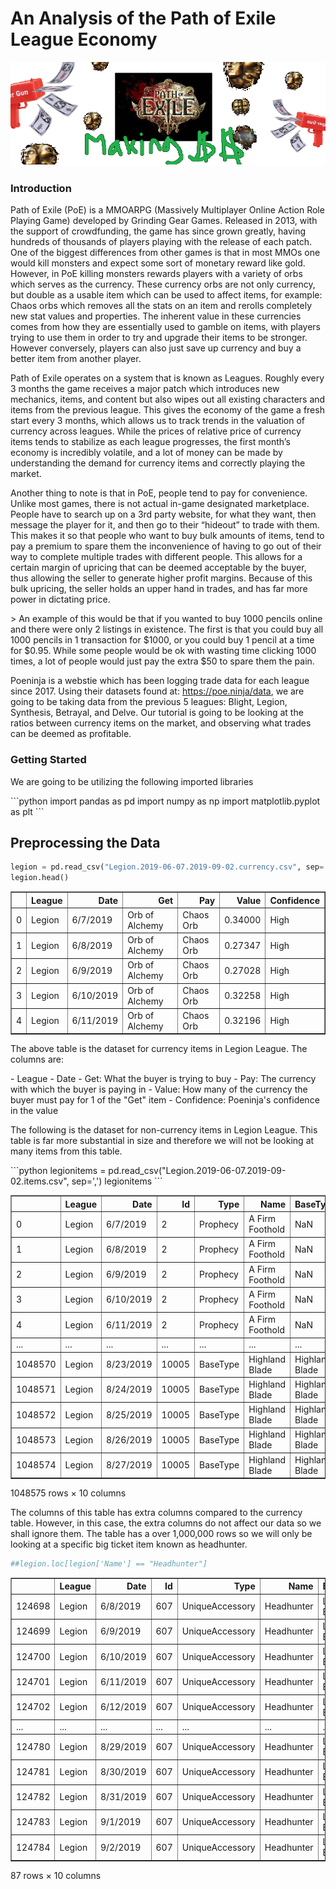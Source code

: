 # An Analysis of the Path of Exile League Economy
![]($$$$$.png)

### Introduction

<p> Path of Exile (PoE) is a MMOARPG (Massively Multiplayer Online Action Role Playing Game) developed by Grinding Gear Games. Released in 2013, with the support of crowdfunding, the game has since grown greatly, having hundreds of thousands of players playing with the release of each patch. One of the biggest differences from other games is that in most MMOs one would kill monsters and expect some sort of monetary reward like gold. However, in PoE killing monsters rewards players with a variety of orbs which serves as the currency. These currency orbs are not only currency, but double as a usable item which can be used to affect items, for example: Chaos orbs which removes all the stats on an item and rerolls completely new stat values and properties. The inherent value in these currencies comes from how they are essentially used to gamble on items, with players trying to use them in order to try and upgrade their items to be stronger. However conversely, players can also just save up currency and buy a better item from another player.
</p>

<div> Path of Exile operates on a system that is known as Leagues. Roughly every 3 months the game receives a major patch which introduces new mechanics, items, and content but also wipes out all existing characters and items from the previous league. This gives the economy of the game a fresh start every 3 months, which allows us to track trends in the valuation of currency across leagues. While the prices of relative price of currency items tends to stabilize as each league progresses, the first month’s economy is incredibly volatile, and a lot of money can be made by understanding the demand for currency items and correctly playing the market. 
</div>

<p> Another thing to note is that in PoE, people tend to pay for convenience. Unlike most	games, there is not actual in-game designated marketplace. People have to search up on a 3rd party website, for what they want, then message the player for it, and then go to their “hideout” to trade with them. This makes it so that people who want to buy bulk amounts of items, tend to pay a premium to spare them the inconvenience of having to go out of their way to complete multiple trades with different people. This allows for a certain margin of upricing that can be deemed acceptable by the buyer, thus allowing the seller to generate higher profit margins. Because of this bulk upricing, the seller holds an upper hand in trades, and has far more power in dictating price.
</p>
> An example of this would be that if you wanted to buy 1000 pencils online and there were only 2 listings in existence. The first is that you could buy all 1000 pencils in 1 transaction for $1000, or you could buy 1 pencil at a time for $0.95. While some people would be ok with wasting time clicking 1000 times, a lot of people would just pay the extra $50 to spare them the pain. 

Poeninja is a webstie which has been logging trade data for each league since 2017. Using their datasets found at: https://poe.ninja/data, we are going to be taking data from the previous 5 leagues: Blight, Legion, Synthesis, Betrayal, and Delve. Our tutorial is going to be looking at the ratios between currency items on the market, and observing what trades can be deemed as profitable.

### Getting Started

<p> We are going to be utilizing the following imported libraries
 </p>
```python
import pandas as pd
import numpy as np
import matplotlib.pyplot as plt
```

## Preprocessing the Data

```python
legion = pd.read_csv("Legion.2019-06-07.2019-09-02.currency.csv", sep=',')
legion.head()
```
<div>
<style scoped>
    .dataframe tbody tr th:only-of-type {
        vertical-align: middle;
    }

    .dataframe tbody tr th {
        vertical-align: top;
    }

    .dataframe thead th {
        text-align: right;
    }
</style>
<table border="1" class="dataframe">
  <thead>
    <tr style="text-align: right;">
      <th></th>
      <th>League</th>
      <th>Date</th>
      <th>Get</th>
      <th>Pay</th>
      <th>Value</th>
      <th>Confidence</th>
    </tr>
  </thead>
  <tbody>
    <tr>
      <td>0</td>
      <td>Legion</td>
      <td>6/7/2019</td>
      <td>Orb of Alchemy</td>
      <td>Chaos Orb</td>
      <td>0.34000</td>
      <td>High</td>
    </tr>
    <tr>
      <td>1</td>
      <td>Legion</td>
      <td>6/8/2019</td>
      <td>Orb of Alchemy</td>
      <td>Chaos Orb</td>
      <td>0.27347</td>
      <td>High</td>
    </tr>
    <tr>
      <td>2</td>
      <td>Legion</td>
      <td>6/9/2019</td>
      <td>Orb of Alchemy</td>
      <td>Chaos Orb</td>
      <td>0.27028</td>
      <td>High</td>
    </tr>
    <tr>
      <td>3</td>
      <td>Legion</td>
      <td>6/10/2019</td>
      <td>Orb of Alchemy</td>
      <td>Chaos Orb</td>
      <td>0.32258</td>
      <td>High</td>
    </tr>
    <tr>
      <td>4</td>
      <td>Legion</td>
      <td>6/11/2019</td>
      <td>Orb of Alchemy</td>
      <td>Chaos Orb</td>
      <td>0.32196</td>
      <td>High</td>
    </tr>
  </tbody>
</table>
</div>

<p>
The above table is the dataset for currency items in Legion League. The columns are:
</p>
 - League
 - Date
 - Get: What the buyer is trying to buy
 - Pay: The currency with which the buyer is paying in
 - Value: How many of the currency the buyer must pay for 1 of the "Get" item
 - Confidence: Poeninja's confidence in the value

<p> The following is the dataset for non-currency items in Legion League. This table is far more substantial in size
 and therefore we will not be looking at many items from this table. </p>
```python
legionitems = pd.read_csv("Legion.2019-06-07.2019-09-02.items.csv", sep=',')
legionitems
```

<div>
<style scoped>
    .dataframe tbody tr th:only-of-type {
        vertical-align: middle;
    }

    .dataframe tbody tr th {
        vertical-align: top;
    }

    .dataframe thead th {
        text-align: right;
    }
</style>
<table border="1" class="dataframe">
  <thead>
    <tr style="text-align: right;">
      <th></th>
      <th>League</th>
      <th>Date</th>
      <th>Id</th>
      <th>Type</th>
      <th>Name</th>
      <th>BaseType</th>
      <th>Variant</th>
      <th>Links</th>
      <th>Value</th>
      <th>Confidence</th>
    </tr>
  </thead>
  <tbody>
    <tr>
      <td>0</td>
      <td>Legion</td>
      <td>6/7/2019</td>
      <td>2</td>
      <td>Prophecy</td>
      <td>A Firm Foothold</td>
      <td>NaN</td>
      <td>NaN</td>
      <td>NaN</td>
      <td>1.00</td>
      <td>Low</td>
    </tr>
    <tr>
      <td>1</td>
      <td>Legion</td>
      <td>6/8/2019</td>
      <td>2</td>
      <td>Prophecy</td>
      <td>A Firm Foothold</td>
      <td>NaN</td>
      <td>NaN</td>
      <td>NaN</td>
      <td>1.00</td>
      <td>High</td>
    </tr>
    <tr>
      <td>2</td>
      <td>Legion</td>
      <td>6/9/2019</td>
      <td>2</td>
      <td>Prophecy</td>
      <td>A Firm Foothold</td>
      <td>NaN</td>
      <td>NaN</td>
      <td>NaN</td>
      <td>1.00</td>
      <td>High</td>
    </tr>
    <tr>
      <td>3</td>
      <td>Legion</td>
      <td>6/10/2019</td>
      <td>2</td>
      <td>Prophecy</td>
      <td>A Firm Foothold</td>
      <td>NaN</td>
      <td>NaN</td>
      <td>NaN</td>
      <td>0.76</td>
      <td>High</td>
    </tr>
    <tr>
      <td>4</td>
      <td>Legion</td>
      <td>6/11/2019</td>
      <td>2</td>
      <td>Prophecy</td>
      <td>A Firm Foothold</td>
      <td>NaN</td>
      <td>NaN</td>
      <td>NaN</td>
      <td>0.31</td>
      <td>High</td>
    </tr>
    <tr>
      <td>...</td>
      <td>...</td>
      <td>...</td>
      <td>...</td>
      <td>...</td>
      <td>...</td>
      <td>...</td>
      <td>...</td>
      <td>...</td>
      <td>...</td>
      <td>...</td>
    </tr>
    <tr>
      <td>1048570</td>
      <td>Legion</td>
      <td>8/23/2019</td>
      <td>10005</td>
      <td>BaseType</td>
      <td>Highland Blade</td>
      <td>Highland Blade</td>
      <td>Elder</td>
      <td>NaN</td>
      <td>5.00</td>
      <td>Low</td>
    </tr>
    <tr>
      <td>1048571</td>
      <td>Legion</td>
      <td>8/24/2019</td>
      <td>10005</td>
      <td>BaseType</td>
      <td>Highland Blade</td>
      <td>Highland Blade</td>
      <td>Elder</td>
      <td>NaN</td>
      <td>5.00</td>
      <td>Low</td>
    </tr>
    <tr>
      <td>1048572</td>
      <td>Legion</td>
      <td>8/25/2019</td>
      <td>10005</td>
      <td>BaseType</td>
      <td>Highland Blade</td>
      <td>Highland Blade</td>
      <td>Elder</td>
      <td>NaN</td>
      <td>5.00</td>
      <td>Low</td>
    </tr>
    <tr>
      <td>1048573</td>
      <td>Legion</td>
      <td>8/26/2019</td>
      <td>10005</td>
      <td>BaseType</td>
      <td>Highland Blade</td>
      <td>Highland Blade</td>
      <td>Elder</td>
      <td>NaN</td>
      <td>5.00</td>
      <td>Low</td>
    </tr>
    <tr>
      <td>1048574</td>
      <td>Legion</td>
      <td>8/27/2019</td>
      <td>10005</td>
      <td>BaseType</td>
      <td>Highland Blade</td>
      <td>Highland Blade</td>
      <td>Elder</td>
      <td>NaN</td>
      <td>5.00</td>
      <td>Low</td>
    </tr>
  </tbody>
</table>
<p>1048575 rows × 10 columns</p>
</div>

<p> The columns of this table has extra columns compared to the currency table. However, in this case, the extra columns do not affect our data so we shall ignore them. The table has a over 1,000,000 rows so we will only be looking at a specific big ticket item known as headhunter. </p>

```python
##legion.loc[legion['Name'] == "Headhunter"]
```

<div>
<style scoped>
    .dataframe tbody tr th:only-of-type {
        vertical-align: middle;
    }

    .dataframe tbody tr th {
        vertical-align: top;
    }

    .dataframe thead th {
        text-align: right;
    }
</style>
<table border="1" class="dataframe">
  <thead>
    <tr style="text-align: right;">
      <th></th>
      <th>League</th>
      <th>Date</th>
      <th>Id</th>
      <th>Type</th>
      <th>Name</th>
      <th>BaseType</th>
      <th>Variant</th>
      <th>Links</th>
      <th>Value</th>
      <th>Confidence</th>
    </tr>
  </thead>
  <tbody>
    <tr>
      <td>124698</td>
      <td>Legion</td>
      <td>6/8/2019</td>
      <td>607</td>
      <td>UniqueAccessory</td>
      <td>Headhunter</td>
      <td>Leather Belt</td>
      <td>NaN</td>
      <td>NaN</td>
      <td>2260.00000</td>
      <td>Medium</td>
    </tr>
    <tr>
      <td>124699</td>
      <td>Legion</td>
      <td>6/9/2019</td>
      <td>607</td>
      <td>UniqueAccessory</td>
      <td>Headhunter</td>
      <td>Leather Belt</td>
      <td>NaN</td>
      <td>NaN</td>
      <td>2415.37133</td>
      <td>High</td>
    </tr>
    <tr>
      <td>124700</td>
      <td>Legion</td>
      <td>6/10/2019</td>
      <td>607</td>
      <td>UniqueAccessory</td>
      <td>Headhunter</td>
      <td>Leather Belt</td>
      <td>NaN</td>
      <td>NaN</td>
      <td>2869.65000</td>
      <td>High</td>
    </tr>
    <tr>
      <td>124701</td>
      <td>Legion</td>
      <td>6/11/2019</td>
      <td>607</td>
      <td>UniqueAccessory</td>
      <td>Headhunter</td>
      <td>Leather Belt</td>
      <td>NaN</td>
      <td>NaN</td>
      <td>3912.03625</td>
      <td>High</td>
    </tr>
    <tr>
      <td>124702</td>
      <td>Legion</td>
      <td>6/12/2019</td>
      <td>607</td>
      <td>UniqueAccessory</td>
      <td>Headhunter</td>
      <td>Leather Belt</td>
      <td>NaN</td>
      <td>NaN</td>
      <td>4572.72833</td>
      <td>High</td>
    </tr>
    <tr>
      <td>...</td>
      <td>...</td>
      <td>...</td>
      <td>...</td>
      <td>...</td>
      <td>...</td>
      <td>...</td>
      <td>...</td>
      <td>...</td>
      <td>...</td>
      <td>...</td>
    </tr>
    <tr>
      <td>124780</td>
      <td>Legion</td>
      <td>8/29/2019</td>
      <td>607</td>
      <td>UniqueAccessory</td>
      <td>Headhunter</td>
      <td>Leather Belt</td>
      <td>NaN</td>
      <td>NaN</td>
      <td>11550.93571</td>
      <td>High</td>
    </tr>
    <tr>
      <td>124781</td>
      <td>Legion</td>
      <td>8/30/2019</td>
      <td>607</td>
      <td>UniqueAccessory</td>
      <td>Headhunter</td>
      <td>Leather Belt</td>
      <td>NaN</td>
      <td>NaN</td>
      <td>11236.98793</td>
      <td>High</td>
    </tr>
    <tr>
      <td>124782</td>
      <td>Legion</td>
      <td>8/31/2019</td>
      <td>607</td>
      <td>UniqueAccessory</td>
      <td>Headhunter</td>
      <td>Leather Belt</td>
      <td>NaN</td>
      <td>NaN</td>
      <td>11484.29227</td>
      <td>High</td>
    </tr>
    <tr>
      <td>124783</td>
      <td>Legion</td>
      <td>9/1/2019</td>
      <td>607</td>
      <td>UniqueAccessory</td>
      <td>Headhunter</td>
      <td>Leather Belt</td>
      <td>NaN</td>
      <td>NaN</td>
      <td>11837.76121</td>
      <td>High</td>
    </tr>
    <tr>
      <td>124784</td>
      <td>Legion</td>
      <td>9/2/2019</td>
      <td>607</td>
      <td>UniqueAccessory</td>
      <td>Headhunter</td>
      <td>Leather Belt</td>
      <td>NaN</td>
      <td>NaN</td>
      <td>11569.77000</td>
      <td>High</td>
    </tr>
  </tbody>
</table>
<p>87 rows × 10 columns</p>
</div>
